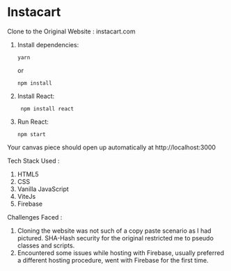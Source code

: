 # Instacart
Clone to the Original Website : instacart.com 

1.  Install dependencies:

        yarn

    or

        npm install

2. Install React:

        npm install react

3.  Run React:

        npm start

Your canvas piece should open up automatically at http://localhost:3000 

Tech Stack Used :

1. HTML5
2. CSS
3. Vanilla JavaScript
4. ViteJs
5. Firebase

Challenges Faced :

1. Cloning the website was not such of a copy paste scenario as I had pictured. SHA-Hash security for the original restricted me to pseudo classes and scripts.
2. Encountered some issues while hosting with Firebase, usually preferred a different hosting procedure, went with Firebase for the first time.
